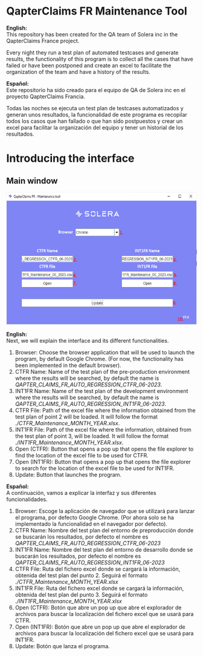 # QapterClaims FR Maintenance Tool

**English:**    
This repository has been created for the QA team of Solera inc in the QapterClaims France project.

Every night they run a test plan of automated testcases and generate results, the functionality of this program is to collect all the cases that have failed or have been postponed and create an excel to facilitate the organization of the team and have a history of the results.

**Español:**   
Este repositorio ha sido creado para el equipo de QA de Solera inc en el proyecto QapterClaims Francia.

Todas las noches se ejecuta un test plan de testcases automatizados y generan unos resultados, la funcionalidad de este programa es recopilar todos los casos que han fallado o que han sido postpuestos y crear un excel para facilitar la organización del equipo y tener un historial de los resultados.

# Introducing the interface
## Main window

<p align="center">
  <img src="https://github.com/byLiTTo/TestRail2EXCEL/blob/master/img/Menu.png" height="350" />
</p>

**English:**   
Next, we will explain the interface and its different functionalities.
1. Browser: Choose the browser application that will be used to launch the program, by default Google Chrome. (For now, the functionality has been implemented in the default browser).
2. CTFR Name: Name of the test plan of the pre-production environment where the results will be searched, by default the name is *QAPTER_CLAIMS_FR_AUTO_REGRESSION_CTFR_06-2023*.
3. INT1FR Name: Name of the test plan of the development environment where the results will be searched, by default the name is *QAPTER_CLAIMS_FR_AUTO_REGRESSION_INT1FR_06-2023*.
4. CTFR File: Path of the excel file where the information obtained from the test plan of point 2 will be loaded. It will follow the format *./CTFR_Maintenance_MONTH_YEAR.xlsx*.
5. INT1FR File: Path of the excel file where the information, obtained from the test plan of point 3, will be loaded. It will follow the format *./INT1FR_Maintenance_MONTH_YEAR.xlsx*.
6. Open (CTFR): Button that opens a pop up that opens the file explorer to find the location of the excel file to be used for CTFR.
7. Open (INT1FR): Button that opens a pop up that opens the file explorer to search for the location of the excel file to be used for INT1FR.
8. Update: Button that launches the program.

**Español:**   
A continuación, vamos a explicar la interfaz y sus diferentes funcionalidades.
1. Browser: Escoge la aplicación de navegador que se utilizará para lanzar el programa, por defecto Google Chrome. (Por ahora solo se ha implementado la funcionalidad en el navegador por defecto).
2. CTFR Name: Nombre del test plan del entorno de preproducción donde se buscarán los resultados, por defecto el nombre es *QAPTER_CLAIMS_FR_AUTO_REGRESSION_CTFR_06-2023*
3. INT1FR Name: Nombre del test plan del entorno de desarrollo donde se buscarán los resultados, por defecto el nombre es *QAPTER_CLAIMS_FR_AUTO_REGRESSION_INT1FR_06-2023*
4. CTFR File: Ruta del fichero excel donde se cargará la información, obtenida del test plan del punto 2. Seguirá el formato *./CTFR_Maintenance_MONTH_YEAR.xlsx*
5. INT1FR File: Ruta del fichero excel donde se cargará la información, obtenida del test plan del punto 3. Seguirá el formato *./INT1FR_Maintenance_MONTH_YEAR.xlsx*
6. Open (CTFR): Botón que abre un pop up que abre el explorador de archivos para buscar la localización del fichero excel que se usará para CTFR.
7. Open (INT1FR): Botón que abre un pop up que abre el explorador de archivos para buscar la localización del fichero excel que se usará para INT1FR.
8. Update: Botón que lanza el programa.
